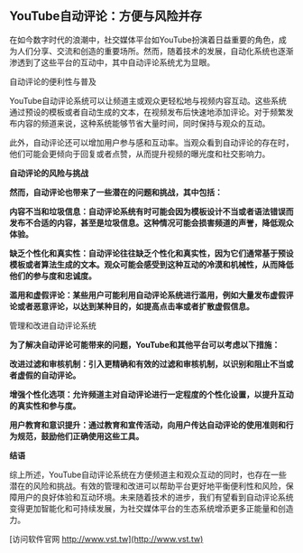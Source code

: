 ## **YouTube自动评论：方便与风险并存**

在如今数字时代的浪潮中，社交媒体平台如YouTube扮演着日益重要的角色，成为人们分享、交流和创造的重要场所。然而，随着技术的发展，自动化系统也逐渐渗透到了这些平台的互动中，其中自动评论系统尤为显眼。

自动评论的便利性与普及

YouTube自动评论系统可以让频道主或观众更轻松地与视频内容互动。这些系统通过预设的模板或者自动生成的文本，在视频发布后快速地添加评论。对于频繁发布内容的频道来说，这种系统能够节省大量时间，同时保持与观众的互动。

此外，自动评论还可以增加用户参与感和互动率。当观众看到自动评论的存在时，他们可能会更倾向于回复或者点赞，从而提升视频的曝光度和社交影响力。

**自动评论的风险与挑战**

**然而，自动评论也带来了一些潜在的问题和挑战，其中包括：**

**内容不当和垃圾信息：自动评论系统有时可能会因为模板设计不当或者语法错误而发布不合适的内容，甚至是垃圾信息。这种情况可能会损害频道的声誉，降低观众体验。**

**缺乏个性化和真实性：自动评论往往缺乏个性化和真实性，因为它们通常基于预设模板或者算法生成的文本。观众可能会感受到这种互动的冷漠和机械性，从而降低他们的参与度和忠诚度。**

**滥用和虚假评论：某些用户可能利用自动评论系统进行滥用，例如大量发布虚假评论或者恶意评论，以达到某种目的，如提高点击率或者扩散虚假信息。**

管理和改进自动评论系统

**为了解决自动评论可能带来的问题，YouTube和其他平台可以考虑以下措施：**

**改进过滤和审核机制：引入更精确和有效的过滤和审核机制，以识别和阻止不当或者虚假的自动评论。**

**增强个性化选项：允许频道主对自动评论进行一定程度的个性化设置，以提升互动的真实性和参与度。**

**用户教育和意识提升：通过教育和宣传活动，向用户传达自动评论的使用准则和行为规范，鼓励他们正确使用这些工具。**

**结语**

综上所述，YouTube自动评论系统在方便频道主和观众互动的同时，也存在一些潜在的风险和挑战。有效的管理和改进可以帮助平台更好地平衡便利性和风险，保障用户的良好体验和互动环境。未来随着技术的进步，我们有望看到自动评论系统变得更加智能化和可持续发展，为社交媒体平台的生态系统增添更多正能量和创造力。


[访问软件官网 http://www.vst.tw](http://www.vst.tw)
